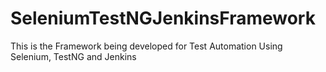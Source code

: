 # SeleniumTestNGJenkinsFramework
This is the Framework being developed for Test Automation Using Selenium, TestNG and Jenkins
